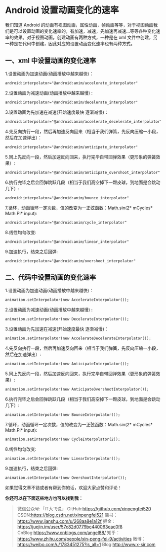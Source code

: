 # Android 设置动画变化的速率

我们知道 Android 的动画有视图动画，属性动画，帧动画等等，对于视图动画我们是可以设置动画的变化速率的，有加速，减速，先加速再减速...等等各种变化速率的效果。对于视图动画，创建动画有两种方式，一种是在 xml 文件中创建，另一种是在代码中创建，因此对应的设置动画变化速率也有两种方式。

## 一、xml 中设置动画的变化速率

1.设置动画为加速动画(动画播放中越来越快)：

```
android:interpolator="@android:anim/accelerate_interpolator"
```

2.设置动画为减速动画(动画播放中越来越慢) :

```
android:interpolator="@android:anim/decelerate_interpolator"
```

3.设置动画为先加速在减速(开始速度最快 逐渐减慢)：

```
android:interpolator="@android:anim/accelerate_decelerate_interpolator"
```

4.先反向执行一段，然后再加速反向回来（相当于我们弹簧，先反向压缩一小段，然后在加速弹出）：

```
android:interpolator="@android:anim/anticipate_interpolator"
```

5.同上先反向一段，然后加速反向回来，执行完毕自带回弹效果（更形象的弹簧效果）:

```
android:interpolator="@android:anim/anticipate_overshoot_interpolator"
```

6.执行完毕之后会回弹跳跃几段（相当于我们高空掉下一颗皮球，到地面是会跳动几下）:

``` 
android:interpolator="@android:anim/bounce_interpolator"
```

7.循环，动画循环一定次数，值的改变为一正弦函数：Math.sin(2* mCycles* Math.PI* input):

```
android:interpolator="@android:anim/cycle_interpolator"
```

8.线性均匀改变:

```
android:interpolator="@android:anim/linear_interpolator"
```

9.加速执行，结束之后回弹:

```  
android:interpolator="@android:anim/overshoot_interpolator"
```

## 二、代码中设置动画的变化速率

1.设置动画为加速动画(动画播放中越来越快)：

```
animation.setInterpolator(new AccelerateInterpolator());
```

2.设置动画为减速动画(动画播放中越来越慢) :

```
animation.setInterpolator(new DecelerateInterpolator());
```

3.设置动画为先加速在减速(开始速度最快 逐渐减慢)：

```
animation.setInterpolator(new AccelerateDecelerateInterpolator());
```

4.先反向执行一段，然后再加速反向回来（相当于我们弹簧，先反向压缩一小段，然后在加速弹出）:

```
animation.setInterpolator(new AnticipateInterpolator());
```

5.同上先反向一段，然后加速反向回来，执行完毕自带回弹效果（更形象的弹簧效果）:

```
animation.setInterpolator(new AnticipateOvershootInterpolator());
```

6.执行完毕之后会回弹跳跃几段（相当于我们高空掉下一颗皮球，到地面是会跳动几下）:

```
animation.setInterpolator(new BounceInterpolator());
```

7.循环，动画循环一定次数，值的改变为一正弦函数：Math.sin(2* mCycles* Math.PI* input):

```
animation.setInterpolator(new CycleInterpolator(2));
```

8.线性均匀改变:

```
animation.setInterpolator(new LinearInterpolator());
```

9.加速执行，结束之后回弹:

```
animation.setInterpolator(new OvershootInterpolator());
```

如果觉得文章不错或者有帮到你的话，欢迎大家点赞和评论！

**你还可以在下面这些地方也可以找到我：**

>微信公众号:「IT大飞说」
GitHub:https://github.com/xinpengfei520
CSDN:https://blog.csdn.net/xinpengfei521
简书：https://www.jianshu.com/u/268aa8e1a12f
掘金：https://juejin.im/user/57c82d0779bc440063eac0f8
CnBlog:https://www.cnblogs.com/angel88/
知乎：https://www.zhihu.com/people/xin-peng-fei-9/activities
微博：https://weibo.com/u/1783451275?is_all=1
Blog:http://www.x-sir.com